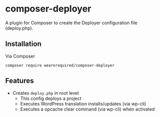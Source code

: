 # composer-deployer

A plugin for Composer to create the Deployer configuration file (deploy.php).

## Installation

Via Composer

```
composer require wearerequired/composer-deployer
```

## Features

* Creates `deploy.php` in root level
  * This config deploys a project
  * Executes WordPress translation installs/updates (via wp-cli)
  * Executes a opcache clear command (via wp-cli) when activated
